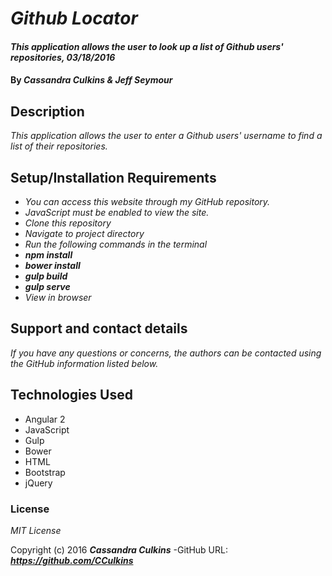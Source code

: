 # _Github Locator_

#### _This application allows the user to look up a list of Github users' repositories, 03/18/2016_

#### By _**Cassandra Culkins & Jeff Seymour**_

## Description

_This application allows the user to enter a Github users' username to find a list of their repositories._

## Setup/Installation Requirements

* _You can access this website through my GitHub repository._
* _JavaScript must be enabled to view the site._
* _Clone this repository_
* _Navigate to project directory_ 
* _Run the following commands in the terminal_
* _**npm install**_
* _**bower install**_ 
* _**gulp build**_ 
* _**gulp serve**_ 
* _View in browser_

## Support and contact details

_If you have any questions or concerns, the authors can be contacted using the GitHub information listed below._

## Technologies Used

* Angular 2 
* JavaScript
* Gulp
* Bower
* HTML
* Bootstrap
* jQuery

### License

*MIT License*

Copyright (c) 2016 **_Cassandra Culkins_**
-GitHub URL: **_https://github.com/CCulkins_**
